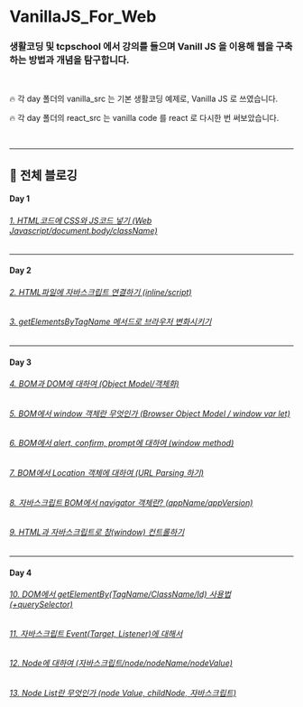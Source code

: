 # VanillaJS_For_Web

### 생활코딩 및 tcpschool 에서 강의를 들으며 Vanill JS 을 이용해 웹을 구축하는 방법과 개념을 탐구합니다.

<br />

🔥 각 day 폴더의 vanilla_src 는 기본 생활코딩 예제로, Vanilla JS 로 쓰였습니다.

🔥 각 day 폴더의 react_src 는 vanilla code 를 react 로 다시한 번 써보았습니다.

<br />

<hr />

## 🤯 전체 블로깅



#### Day 1


###### [1. HTML코드에 CSS와 JS코드 넣기 (Web Javascript/document.body/className)](https://basemenks.tistory.com/19)

---

#### Day 2


###### [2. HTML파일에 자바스크립트 연결하기 (inline/script)](https://basemenks.tistory.com/20)

###### [3. getElementsByTagName 메서드로 브라우저 변화시키기](https://basemenks.tistory.com/21)

---

#### Day 3


###### [4. BOM과 DOM에 대하여 (Object Model/객체화)](https://basemenks.tistory.com/22)

###### [5. BOM에서 window 객체란 무엇인가 (Browser Object Model / window var let)](https://basemenks.tistory.com/24)

###### [6. BOM에서 alert, confirm, prompt에 대하여 (window method)](https://basemenks.tistory.com/25)

###### [7. BOM에서 Location 객체에 대하여 (URL Parsing 하기)](https://basemenks.tistory.com/26)

###### [8. 자바스크립트 BOM에서 navigator 객체란? (appName/appVersion)](https://basemenks.tistory.com/39)

###### [9. HTML과 자바스크립트로 창(window) 컨트롤하기](https://basemenks.tistory.com/40)

---

#### Day 4


###### [10. DOM에서 getElementBy(TagName/ClassName/Id) 사용법 (+querySelector)](https://basemenks.tistory.com/41)

###### [11. 자바스크립트 Event(Target, Listener)에 대해서](https://basemenks.tistory.com/42)

###### [12. Node에 대하여 (자바스크립트/node/nodeName/nodeValue)](https://basemenks.tistory.com/43)

###### [13. Node List란 무엇인가 (node Value, childNode, 자바스크립트)](https://basemenks.tistory.com/44)
